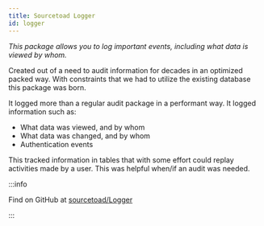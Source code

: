 ```yaml
---
title: Sourcetoad Logger
id: logger
---
```


_This package allows you to log important events, including what data is viewed by whom._

Created out of a need to audit information for decades in an optimized packed way. With constraints that we had to utilize the existing database this package was born.

It logged more than a regular audit package in a performant way. It logged information such as:

* What data was viewed, and by whom
* What data was changed, and by whom
* Authentication events

This tracked information in tables that with some effort could replay activities made by a user. This was helpful when/if an audit was needed.

:::info

Find on GitHub at [sourcetoad/Logger](https://github.com/sourcetoad/Logger)

:::